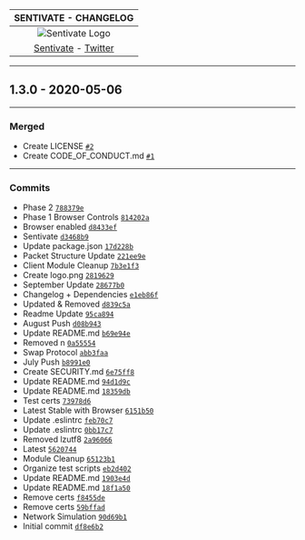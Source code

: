 | SENTIVATE - CHANGELOG |
| :----: |
| ![Sentivate Logo](https://raw.githubusercontent.com/sentivate/SentivateAlphaNetwork/master/resources/logo.png)|
|[Sentivate](https://sentivate.com) - [Twitter](https://twitter.com/sentivate)|
---

## 1.3.0 - 2020-05-06

---
### Merged

- Create LICENSE [`#2`](https://github.com/sentivate/SentivateAlphaNetwork/pull/2)
- Create CODE_OF_CONDUCT.md [`#1`](https://github.com/sentivate/SentivateAlphaNetwork/pull/1)
---

### Commits

- Phase 2 [`788379e`](https://github.com/sentivate/SentivateAlphaNetwork/commit/788379e52f5242abb19c6e411aecbde291aeec01)
- Phase 1 Browser Controls [`814202a`](https://github.com/sentivate/SentivateAlphaNetwork/commit/814202a8734485b43f89f695d927a60153cb2bbf)
- Browser enabled [`d8433ef`](https://github.com/sentivate/SentivateAlphaNetwork/commit/d8433ef7a7b55b64172835c5a0e8ff500db3e309)
- Sentivate [`d3468b9`](https://github.com/sentivate/SentivateAlphaNetwork/commit/d3468b92a64f414636e8cce1f1545f9bdf81bd92)
- Update package.json [`17d228b`](https://github.com/sentivate/SentivateAlphaNetwork/commit/17d228b4c2a08d53d3efecca00033e6fa963f5f9)
- Packet Structure Update [`221ee9e`](https://github.com/sentivate/SentivateAlphaNetwork/commit/221ee9e79b9d8da22d79e4bac61fe61397f31050)
- Client Module Cleanup [`7b3e1f3`](https://github.com/sentivate/SentivateAlphaNetwork/commit/7b3e1f3a7daedae4eb16ab7dfa50a29416ae3712)
- Create logo.png [`2819629`](https://github.com/sentivate/SentivateAlphaNetwork/commit/2819629eeb72ae7ddfb5743054f913572eec132f)
- September Update [`28677b0`](https://github.com/sentivate/SentivateAlphaNetwork/commit/28677b0149146e6998ed47d7e4742dd68e6bdc54)
- Changelog + Dependencies [`e1eb86f`](https://github.com/sentivate/SentivateAlphaNetwork/commit/e1eb86f1b917bc8a96e9cb0c80d2505837342f5a)
- Updated & Removed [`d839c5a`](https://github.com/sentivate/SentivateAlphaNetwork/commit/d839c5a249c14103d0d9a9864012f62fc23e83ae)
- Readme Update [`95ca894`](https://github.com/sentivate/SentivateAlphaNetwork/commit/95ca89443f0d63a7ab062e5eea87b8059f107063)
- August Push [`d08b943`](https://github.com/sentivate/SentivateAlphaNetwork/commit/d08b94396817e0c8e00585851d2f51af38664ac8)
- Update README.md [`b69e94e`](https://github.com/sentivate/SentivateAlphaNetwork/commit/b69e94e3f202efcbe68bf32bcd77d147dec07a2f)
- Removed n [`0a55554`](https://github.com/sentivate/SentivateAlphaNetwork/commit/0a55554532e4b7c41bbc053cd6efecc2ef224f31)
- Swap Protocol [`abb3faa`](https://github.com/sentivate/SentivateAlphaNetwork/commit/abb3faa55fb83f8d2bcb4860c2df4bf9f146be75)
- July Push [`b8991e0`](https://github.com/sentivate/SentivateAlphaNetwork/commit/b8991e0ccbd4652d57d14586733f601027184a27)
- Create SECURITY.md [`6e75ff8`](https://github.com/sentivate/SentivateAlphaNetwork/commit/6e75ff86cbafaa1e030824a4e77eafd17493b3ca)
- Update README.md [`94d1d9c`](https://github.com/sentivate/SentivateAlphaNetwork/commit/94d1d9ca822e32545b39b0f95917b01028a70665)
- Update README.md [`18359db`](https://github.com/sentivate/SentivateAlphaNetwork/commit/18359db9242b842df377c91a5f59363f7a8459ea)
- Test certs [`73978d6`](https://github.com/sentivate/SentivateAlphaNetwork/commit/73978d6d5f8e2cc1c2ce0e25f9bc9c12e6b59e29)
- Latest Stable with Browser [`6151b50`](https://github.com/sentivate/SentivateAlphaNetwork/commit/6151b501b3461202c86ef6aa063a86906979b951)
- Update .eslintrc [`feb70c7`](https://github.com/sentivate/SentivateAlphaNetwork/commit/feb70c79ccf1ed4438d70c663347aa94e399701d)
- Update .eslintrc [`0bb17c7`](https://github.com/sentivate/SentivateAlphaNetwork/commit/0bb17c7a9ef3d2d0306a98c849df349972d5a5ef)
- Removed lzutf8 [`2a96066`](https://github.com/sentivate/SentivateAlphaNetwork/commit/2a96066e11bf7e287b616daf4f096569e9c38004)
- Latest [`5620744`](https://github.com/sentivate/SentivateAlphaNetwork/commit/56207442678fef7404dd3573d2ed8df056be3c6c)
- Module Cleanup [`65123b1`](https://github.com/sentivate/SentivateAlphaNetwork/commit/65123b16453b24d51195a2eefe11d40b51e8ae33)
- Organize test scripts [`eb2d402`](https://github.com/sentivate/SentivateAlphaNetwork/commit/eb2d402897e03bb62d666dde5be7fcfb387ce4ba)
- Update README.md [`1903e4d`](https://github.com/sentivate/SentivateAlphaNetwork/commit/1903e4d340af2eb93b72c29f919519b85424e8f4)
- Update README.md [`18f1a50`](https://github.com/sentivate/SentivateAlphaNetwork/commit/18f1a50bfb25066bafe6ddca2dc8b5e144d16031)
- Remove certs [`f8455de`](https://github.com/sentivate/SentivateAlphaNetwork/commit/f8455deb8dd1f13afc3853b641d9c4851e133516)
- Remove certs [`59bffad`](https://github.com/sentivate/SentivateAlphaNetwork/commit/59bffadfbb3a9c8c4b2b66a9963b9f9d7ccfaf7c)
- Network Simulation [`90d69b1`](https://github.com/sentivate/SentivateAlphaNetwork/commit/90d69b14edf0845b718c19fdd3d3e38da66338e6)
- Initial commit [`df8e6b2`](https://github.com/sentivate/SentivateAlphaNetwork/commit/df8e6b24cd3cafdb532bf0f30f4a1807366976af)
